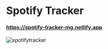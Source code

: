 # Spotify Tracker
#### https://spotify-tracker-mg.netlify.app
![spotifytracker](https://user-images.githubusercontent.com/85064536/172338826-6c0673a6-8004-4c23-8884-fe7f3402e77e.jpg)
